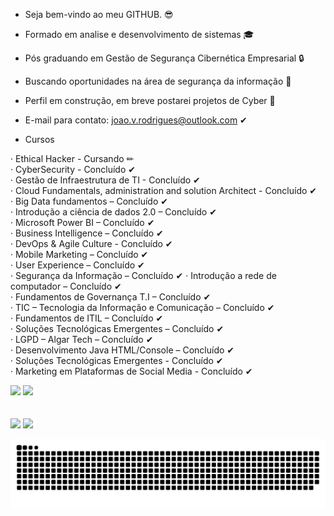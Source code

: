 - Seja bem-vindo ao meu GITHUB. 😎 <br>
- Formado em analise e desenvolvimento de sistemas 🎓 <br>
- Pós graduando em Gestão de Segurança Cibernética Empresarial 🔒 <br>
- Buscando oportunidades na área de segurança da informação 🏸 <br>
- Perfil em construção, em breve postarei projetos de Cyber 🙌 <br>
- E-mail para contato: joao.v.rodrigues@outlook.com ✔ <br>

- Cursos <br>

· Ethical Hacker - Cursando ✏<br>
· CyberSecurity - Concluído ✔ <br>
· Gestão de Infraestrutura de TI - Concluído ✔ <br>
· Cloud Fundamentals, administration and solution Architect - Concluído ✔ <br>
· Big Data fundamentos – Concluído ✔ <br>
· Introdução a ciência de dados 2.0 – Concluído ✔ <br>
· Microsoft Power BI – Concluído ✔ <br>
· Business Intelligence – Concluído ✔ <br>
· DevOps & Agile Culture - Concluído ✔ <br>
· Mobile Marketing – Concluído ✔ <br>
· User Experience – Concluído ✔ <br>
· Segurança da Informação – Concluído ✔
· Introdução a rede de computador – Concluído ✔ <br>
· Fundamentos de Governança T.I – Concluído ✔ <br>
· TIC – Tecnologia da Informação e Comunicação – Concluído ✔ <br>
· Fundamentos de ITIL – Concluído ✔ <br>
· Soluções Tecnológicas Emergentes – Concluído ✔ <br>
· LGPD – Algar Tech – Concluído  ✔ <br>
· Desenvolvimento Java HTML/Console – Concluído ✔ <br>
· Soluções Tecnológicas Emergentes - Concluído ✔ <br>
· Marketing em Plataformas de Social Media - Concluído ✔ <br>








<div>
  
  <img height="150em" src="https://github-readme-stats.vercel.app/api?username=VictoRodrigues92&show_icons=true&theme=dark&include_all_commits=true&count_private=true"/>


  <img height="150em" src="https://github-readme-stats.vercel.app/api/top-langs/?username=VictoRodrigues92&layout=compact&langs_count=7&theme=dark"/>

<div>
  <a href="https://github.com/VictorRodrigues92">
 </div>
 <br>
<div  align="center"> 
  <div style="display: inline_block"><br>
    
</div>


    
</div>
  <a href="https://www.instagram.com/joaovictor_ti/" target="_blank"><img src="https://img.shields.io/badge/-Instagram-%23E4405F?style=for-the-badge&logo=instagram&logoColor=white" target="_blank"></a>
  <a href="https://www.linkedin.com/in/victor-rodrigues-05980b147/" target="_blank"><img src="https://img.shields.io/badge/-LinkedIn-%230077B5?style=for-the-badge&logo=linkedin&logoColor=white" target="_blank"></a> 
 
![Snake animation](https://raw.githubusercontent.com/Platane/snk/output/github-contribution-grid-snake.svg)
 
</div>
 
